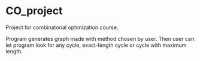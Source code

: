 # CO_project
Project for combinatorial optimization course.

Program generates graph made with method chosen by user. Then user can let program look for any cycle, exact-length cycle or cycle with maximum length.
